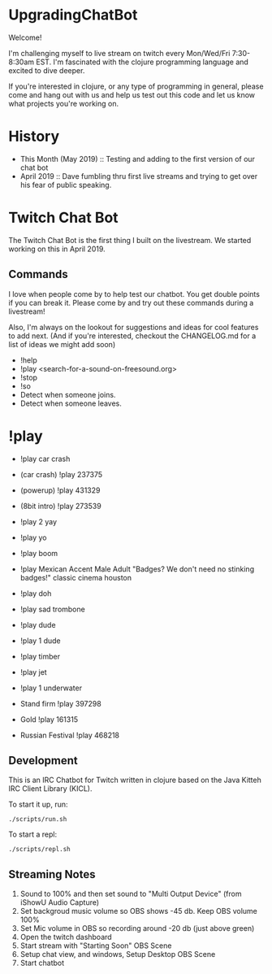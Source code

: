 # UpgradingChatBot

Welcome!

I'm challenging myself to live stream on twitch every
Mon/Wed/Fri 7:30-8:30am EST. I'm fascinated with the clojure
programming language and excited to dive deeper. 

If you're interested in clojure, or any type of programming in
general, please come and hang out with us and help us test out this
code and let us know what projects you're working on.

# History

- This Month (May 2019) :: Testing and adding to the first version of
  our chat bot
- April 2019 :: Dave fumbling thru first live streams and trying to
  get over his fear of public speaking.

# Twitch Chat Bot

The Twitch Chat Bot is the first thing I built on the livestream. We
started working on this in April 2019.

## Commands

I love when people come by to help test our chatbot. You get double
points if you can break it. Please come by and try out these commands
during a livestream! 

Also, I'm always on the lookout for suggestions and ideas for cool
features to add next. (And if you're interested, checkout the
CHANGELOG.md for a list of ideas we might add soon)

- !help
- !play <search-for-a-sound-on-freesound.org>
- !stop 
- !so <username>
- Detect when someone joins. 
- Detect when someone leaves. 

# !play

- !play car crash
- (car crash) !play 237375
- (powerup) !play 431329 
- (8bit intro) !play 273539
- !play 2 yay
- !play yo
- !play boom
- !play Mexican Accent Male Adult "Badges? We don't need no stinking
  badges!" classic cinema houston
- !play doh
- !play sad trombone
- !play dude
- !play 1 dude
- !play timber
- !play jet
- !play 1 underwater

- Stand firm !play 397298
- Gold !play 161315
- Russian Festival !play 468218

## Development

This is an IRC Chatbot for Twitch written in clojure based on the Java
Kitteh IRC Client Library (KICL). 

To start it up, run: 

```
./scripts/run.sh
```

To start a repl: 

```
./scripts/repl.sh
```

## Streaming Notes

1. Sound to 100% and then set sound to "Multi Output Device" (from
   iShowU Audio Capture)
2. Set backgroud music volume so OBS shows -45 db. Keep OBS volume 100%
3. Set Mic volume in OBS so recording around -20 db (just above green)
4. Open the twitch dashboard
5. Start stream with "Starting Soon" OBS Scene
6. Setup chat view, and windows, Setup Desktop OBS Scene
7. Start chatbot


